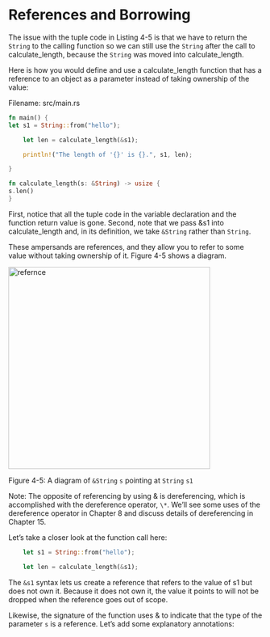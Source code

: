 # References and Borrowing

The issue with the tuple code in Listing 4-5 is that we have to return the `String` to the calling function so we can still use the `String` after the call to calculate_length, because the `String` was moved into calculate_length.

Here is how you would define and use a calculate_length function that has a reference to an object as a parameter instead of taking ownership of the value:

Filename: src/main.rs

```rust
fn main() {
let s1 = String::from("hello");

    let len = calculate_length(&s1);

    println!("The length of '{}' is {}.", s1, len);

}

fn calculate_length(s: &String) -> usize {
s.len()
}
```

First, notice that all the tuple code in the variable declaration and the function return value is gone. Second, note that we pass &s1 into calculate_length and, in its definition, we take `&String` rather than `String`.

These ampersands are references, and they allow you to refer to some value without taking ownership of it. Figure 4-5 shows a diagram.

<img alt="refernce" src="https://doc.rust-lang.org/book/img/trpl04-01.svg" width="400">

Figure 4-5: A diagram of `&String` `s` pointing at `String` `s1`

Note: The opposite of referencing by using & is dereferencing, which is accomplished with the dereference operator, `\*`. We’ll see some uses of the dereference operator in Chapter 8 and discuss details of dereferencing in Chapter 15.

Let’s take a closer look at the function call here:

```rust
    let s1 = String::from("hello");

    let len = calculate_length(&s1);
```

The `&s1` syntax lets us create a reference that refers to the value of s1 but does not own it. Because it does not own it, the value it points to will not be dropped when the reference goes out of scope.

Likewise, the signature of the function uses & to indicate that the type of the parameter `s` is a reference. Let’s add some explanatory annotations:
